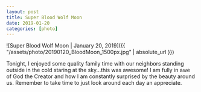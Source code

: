 ```yaml
---
layout: post
title: Super Blood Wolf Moon
date: 2019-01-20
categories: [photo]
---
```


![Super Blood Wolf Moon | January 20, 2019]({{ "/assets/photo/20190120_BloodMoon_1500px.jpg" | absolute_url }})

Tonight, I enjoyed some quality family time with our neighbors standing outside in the cold staring at the sky...this was awesome! I am fully in awe of God the Creator and how I am constantly surprised by the beauty around us. Remember to take time to just look around each day an appreciate.

